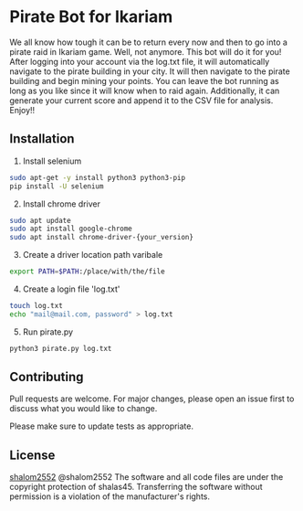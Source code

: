 # Pirate Bot for Ikariam
We all know how tough it can be to return every now and then to go into a pirate raid in Ikariam game.
Well, not anymore.
This bot will do it for you!
After logging into your account via the log.txt file, it will automatically navigate to the pirate building in your city.
It will then navigate to the pirate building and begin mining your points.
You can leave the bot running as long as you like since it will know when to raid again.
Additionally, it can generate your current score and append it to the CSV file for analysis.
Enjoy!!

## Installation
1. Install selenium


```bash
sudo apt-get -y install python3 python3-pip
pip install -U selenium
```
2. Install chrome driver
```bash
sudo apt update
sudo apt install google-chrome
sudo apt install chrome-driver-{your_version}
```
3. Create a driver location path varibale
```bash
export PATH=$PATH:/place/with/the/file
```
4. Create a login file 'log.txt'
```bash
touch log.txt
echo "mail@mail.com, password" > log.txt
```
5. Run pirate.py
```bash
python3 pirate.py log.txt
```


## Contributing
Pull requests are welcome. For major changes, please open an issue first to discuss what you would like to change.

Please make sure to update tests as appropriate.

## License
[shalom2552](https://github.com/shalom2552)
@shalom2552 The software and all code files are under the copyright protection of shalas45. Transferring the software without permission is a violation of the manufacturer's rights.
